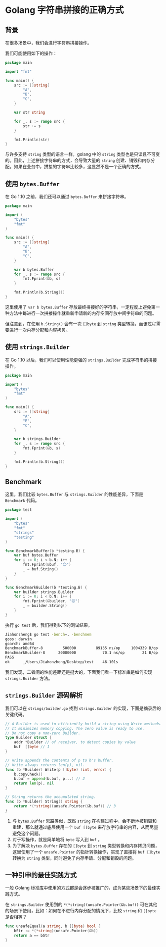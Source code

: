 # Golang 字符串拼接的正确方式

## 背景

在很多场景中，我们会进行字符串拼接操作。

我们可能使用如下的操作：

```go
package main

import "fmt"

func main() {
	src := []string{
		"A",
		"B",
		"C",
	}

	var str string

	for _, s := range src {
		str += s
	}

	fmt.Println(str)
}
```

与许多支持 `string` 类型的语言一样，golang 中的 `string` 类型也是只读且不可变的。因此，上述拼接字符串的方式，会导致大量的 `string` 创建、销毁和内存分配。如果在业务中，拼接的字符串比较多，这显然不是一个正确的方式。

## 使用 `bytes.Buffer`

在 Go 1.10 之前，我们还可以通过 `bytes.Buffer` 来拼接字符串。

```go
package main

import (
	"bytes"
	"fmt"
)

func main() {
	src := []string{
		"A",
		"B",
		"C",
	}

	var b bytes.Buffer
	for _, s := range src {
		fmt.Fprint(&b, s)
	}

	fmt.Println(b.String())
}
```

这里使用了 `var b bytes.Buffer` 存放最终拼接好的字符串，一定程度上避免第一种方法中每进行一次拼接操作就重新申请新的内存空间存放中间字符串的问题。

但注意到，在使用 `b.String()` 会有一次 `[]byte` 到 `string` 类型转换，而该过程需要进行一次内存分配和内容拷贝。

## 使用 `strings.Builder`

在 Go 1.10 以后，我们可以使用性能更强的 `strings.Builder` 完成字符串的拼接操作。

```Go
package main

import (
	"bytes"
	"fmt"
)

func main() {
	src := []string{
		"A",
		"B",
		"C",
	}

	var b strings.Builder
	for _, s := range src {
		fmt.Fprint(&b, s)
	}

	fmt.Println(b.String())
}
```

## Benchmark

这里，我们比较 `bytes.Buffer` 与 `strings.Builder` 的性能差异，下面是 `Benchmark` 代码。

```go
package test

import (
	"bytes"
	"fmt"
	"strings"
	"testing"
)

func BenchmarkBuffer(b *testing.B) {
	var buf bytes.Buffer
	for i := 0; i < b.N; i++ {
		fmt.Fprint(&buf, "😊")
		_ = buf.String()
	}
}

func BenchmarkBuilder(b *testing.B) {
	var builder strings.Builder
	for i := 0; i < b.N; i++ {
		fmt.Fprint(&builder, "😊")
		_ = builder.String()
	}
}
```

执行 `go test` 后，我们得到以下的测试结果。

```bash
Jiahonzheng$ go test -bench=. -benchmem
goos: darwin
goarch: amd64
BenchmarkBuffer-8    	  500000	     89135 ns/op	 1004339 B/op	       2 allocs/op
BenchmarkBuilder-8   	20000000	        70.1 ns/op	      21 B/op	       0 allocs/op
PASS
ok  	_/Users/Jiahonzheng/Desktop/test	46.101s
```

我们发现，二者间的性能差距还是挺大的，下面我们看一下标准库是如何实现 `strings.Builder` 方法。

## `strings.Builder` 源码解析

我们可以在 `strings/builder.go` 找到 `strings.Builder` 的实现，下面是摘录后的关键代码。

```go
// A Builder is used to efficiently build a string using Write methods.
// It minimizes memory copying. The zero value is ready to use.
// Do not copy a non-zero Builder.
type Builder struct {
	addr *Builder // of receiver, to detect copies by value
	buf  []byte // 1
}

// Write appends the contents of p to b's buffer.
// Write always returns len(p), nil.
func (b *Builder) Write(p []byte) (int, error) {
	b.copyCheck() 
	b.buf = append(b.buf, p...) // 2
	return len(p), nil
}

// String returns the accumulated string.
func (b *Builder) String() string {
	return *(*string)(unsafe.Pointer(&b.buf)) // 3
}

```

1. 与 `bytes.Buffer` 思路类似，既然 `string` 在构建过程中，会不断地被销毁和重建，那么就通过底层使用一个 `buf []byte` 来存放字符串的内容，从而尽量避免这个问题。
2. 对于写操作，就是简单地将 `byte` 写入到 `buf` 。
3. 为了解决 `bytes.Buffer` 存在的 `[]byte` 到 `string` 类型转换和内存拷贝问题，这里使用了一个 `unsafe.Pointer` 的指针转换操作，实现了直接将 `buf []byte` 转换为 `string` 类型，同时避免了内存申请、分配和销毁的问题。

## 一种引申的最佳实践方式

一般 Golang 标准库中使用的方式都是会逐步被推广的，成为某些场景下的最佳实践方式。

在 `strings.Builder` 使用到的 `*(*string)(unsafe.Pointer(&b.buf))` 可在其他的场景下使用，比如：如何在不进行内存分配的情况下，比较 `string` 和 `[]byte` 是否相等？

```go
func unsafeEqual(a string, b []byte) bool {
    bStr := *(*string)(unsafe.Pointer(&b))
    return a == bStr
}
```

 

